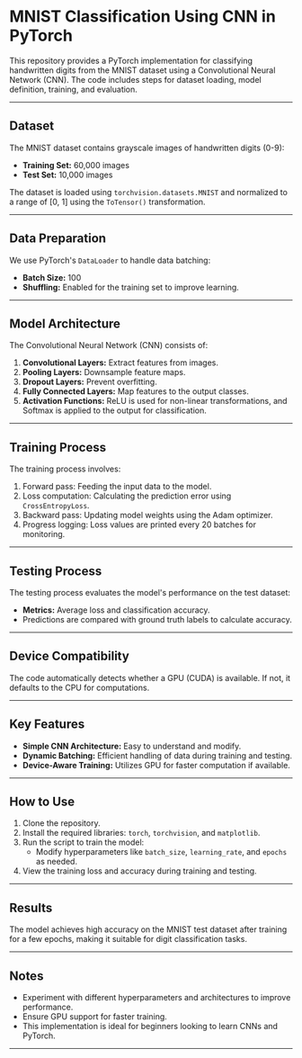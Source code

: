 # MNIST Classification Using CNN in PyTorch

This repository provides a PyTorch implementation for classifying handwritten digits from the MNIST dataset using a Convolutional Neural Network (CNN). The code includes steps for dataset loading, model definition, training, and evaluation.

---

## Dataset

The MNIST dataset contains grayscale images of handwritten digits (0-9):
- **Training Set:** 60,000 images
- **Test Set:** 10,000 images

The dataset is loaded using `torchvision.datasets.MNIST` and normalized to a range of [0, 1] using the `ToTensor()` transformation.

---

## Data Preparation

We use PyTorch's `DataLoader` to handle data batching:
- **Batch Size:** 100
- **Shuffling:** Enabled for the training set to improve learning.

---

## Model Architecture

The Convolutional Neural Network (CNN) consists of:
1. **Convolutional Layers:** Extract features from images.
2. **Pooling Layers:** Downsample feature maps.
3. **Dropout Layers:** Prevent overfitting.
4. **Fully Connected Layers:** Map features to the output classes.
5. **Activation Functions:** ReLU is used for non-linear transformations, and Softmax is applied to the output for classification.

---

## Training Process

The training process involves:
1. Forward pass: Feeding the input data to the model.
2. Loss computation: Calculating the prediction error using `CrossEntropyLoss`.
3. Backward pass: Updating model weights using the Adam optimizer.
4. Progress logging: Loss values are printed every 20 batches for monitoring.

---

## Testing Process

The testing process evaluates the model's performance on the test dataset:
- **Metrics:** Average loss and classification accuracy.
- Predictions are compared with ground truth labels to calculate accuracy.

---

## Device Compatibility

The code automatically detects whether a GPU (CUDA) is available. If not, it defaults to the CPU for computations.

---

## Key Features

- **Simple CNN Architecture:** Easy to understand and modify.
- **Dynamic Batching:** Efficient handling of data during training and testing.
- **Device-Aware Training:** Utilizes GPU for faster computation if available.

---

## How to Use

1. Clone the repository.
2. Install the required libraries: `torch`, `torchvision`, and `matplotlib`.
3. Run the script to train the model:
   - Modify hyperparameters like `batch_size`, `learning_rate`, and `epochs` as needed.
4. View the training loss and accuracy during training and testing.

---

## Results

The model achieves high accuracy on the MNIST test dataset after training for a few epochs, making it suitable for digit classification tasks.

---

## Notes

- Experiment with different hyperparameters and architectures to improve performance.
- Ensure GPU support for faster training.
- This implementation is ideal for beginners looking to learn CNNs and PyTorch.

--- 

